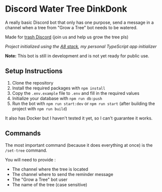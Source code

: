 # Discord Water Tree DinkDonk

A really basic Discord bot that only has one purpose, send a message in a channel when a tree from "Grow a Tree" bot needs to be watered. 

Made for [trash Discord](https://discord.com/invite/WjZhvVbFHM) (join us and help us grow the tree pls)

*Project initialized using the [A8 stack](https://github.com/alex73630/create-a8-app), my personal TypeScript app initializer*

**Note:** This bot is still in development and is not yet ready for public use.

## Setup Instructions

1. Clone the repository
2. Install the required packages with `npm install`
3. Copy the `.env.example` file to `.env` and fill in the required values
4. Initialize your database with `npm run db:push`
5. Run the bot with `npm run start:dev` or `npm run start` (after building the project with `npm run build`)

It also has Docker but I haven't tested it yet, so I can't guarantee it works.

## Commands

The most important command (because it does everything at once) is the `/set-tree` command.

You will need to provide :
- The channel where the tree is located
- The channel where to send the reminder message
- The "Grow a Tree" bot user
- The name of the tree (case sensitive)